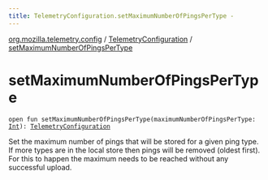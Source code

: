 ```yaml
---
title: TelemetryConfiguration.setMaximumNumberOfPingsPerType - 
---
```


[org.mozilla.telemetry.config](../index.html) / [TelemetryConfiguration](index.html) / [setMaximumNumberOfPingsPerType](./set-maximum-number-of-pings-per-type.html)

# setMaximumNumberOfPingsPerType

`open fun setMaximumNumberOfPingsPerType(maximumNumberOfPingsPerType: `[`Int`](https://kotlinlang.org/api/latest/jvm/stdlib/kotlin/-int/index.html)`): `[`TelemetryConfiguration`](index.html)

Set the maximum number of pings that will be stored for a given ping type. If more types are in the local store then pings will be removed (oldest first). For this to happen the maximum needs to be reached without any successful upload.

